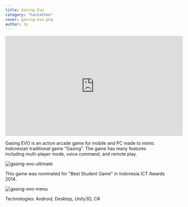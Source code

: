 ```yaml
---
title: Gasing Evo
category: "hackathon"
cover: gasing-evo.png
author: Jo
---
```


<iframe width="560" height="315" src="https://www.youtube.com/embed/e_IJqNmhdGA" frameborder="0" allow="accelerometer; autoplay; encrypted-media; gyroscope; picture-in-picture" allowfullscreen></iframe>

Gasing EVO is an action arcade game for mobile and PC made 
to mimic Indonesian traditional game "Gasing". 
The game has many features including multi-player mode, 
voice command, and remote play. 

![gasing-evo-ultimate](./gasing-evo-ultimate.png)
 
This game was nominated for "Best Student Game" in 
Indonesia ICT Awards 2014.

![gasing-evo-menu](./gasing-evo-menu.png)

Technologies: Android, Desktop, Unity3D, C#
